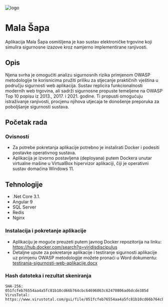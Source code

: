 
![logo](https://github.com/user-attachments/assets/f9ac9cd5-7a1a-4455-adbd-ed2a1ee997d6)

# Mala Šapa

Aplikacija Mala Šapa osmišljena je kao sustav elektroničke trgovine koji simulira sigurnosne izazove kroz namjerno implementirane ranjivosti.


## Opis

Njena svrha je omogućiti analizu sigurnosnih rizika primjenom OWASP metodologije te korisnicima pružiti priliku za stjecanje praktičnih vještina u području sigurnosti web aplikacija.
Sustav replicira funkcionalnosti modernih web trgovina, ali sadrži sigurnosne propuste temeljene na OWASP Top 10 popisu iz 2013., 2017. i 2021. godine. 
Ti propusti omogućuju istraživanje ranjivosti, procjenu njihova utjecaja te donošenje preporuka za poboljšanje sigurnosti sustava.


## Početak rada

### Ovisnosti

* Za potrebe pokretanja aplikacije potrebno je instalirati Docker i podesiti postavke operativnog sustava.
* Aplikacija je izvorno postavljena (deployana) putem Dockera unutar virtualne mašine u VirtualBox hipervizor aplikaciji, čiji je operativni sustav domaćina Windows 11.

## Tehnologije

* .Net Core 3.1.
* Angular 9
* SQL Server
* Redis
* Nginx


### Instalacija i pokretanje aplikacije

* Aplikaciju je moguće preuzeti putem javnog Docker repozitorija na linku: https://hub.docker.com/search?q=viridisdiscipulus
* Detaljne upute za pokretanje aplikacije i testiranje sigurnosti aplikacije uz primjenu OWASP metodologije možete pronaći u Word dokumentu: 
[testiranja-sigurnosti-web-aplikacije.docx](https://github.com/user-attachments/files/18938342/testiranja-sigurnosti-web-aplikacije.docx)

### Hash datoteka i rezultat skeniranja

    SHA-256:  051fcfeb76554aa4a5fc81b10cd66b764cbc64696063c62470806ad6dcde385d 
    VirusTotal: https://www.virustotal.com/gui/file/051fcfeb76554aa4a5fc81b10cd66b764cbc64696063c62470806ad6dcde385d/details

